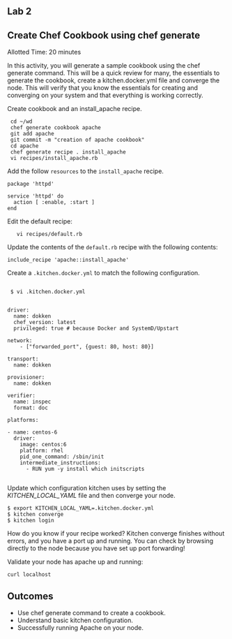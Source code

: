 ## Lab 2
## Create Chef Cookbook using chef generate
Allotted Time: 20 minutes

In this activity, you will generate a sample cookbook using the chef generate command. This will be a quick review for many, the essentials to generate the cookbook, create a kitchen.docker.yml file and converge the node. This will verify that you know the essentials for creating and converging on your system and that everything is working correctly. 

Create cookbook and an install_apache recipe.

```
 cd ~/wd
 chef generate cookbook apache
 git add apache
 git commit -m "creation of apache cookbook"
 cd apache
 chef generate recipe . install_apache
 vi recipes/install_apache.rb

```

Add the follow `resources` to the `install_apache` recipe.

```
package 'httpd'

service 'httpd' do
  action [ :enable, :start ]
end

```


Edit the default recipe:

```
   vi recipes/default.rb
```

Update the contents of the `default.rb` recipe with the following contents:


```
include_recipe 'apache::install_apache'

```

Create a `.kitchen.docker.yml` to match the following configuration. 


```

 $ vi .kitchen.docker.yml


driver:
  name: dokken
  chef_version: latest
  privileged: true # because Docker and SystemD/Upstart

network:
    - ["forwarded_port", {guest: 80, host: 80}]

transport:
  name: dokken

provisioner:
  name: dokken

verifier:
  name: inspec
  format: doc

platforms:

- name: centos-6
  driver:
    image: centos:6
    platform: rhel
    pid_one_command: /sbin/init
    intermediate_instructions:
      - RUN yum -y install which initscripts


```


Update which configuration kitchen uses by setting the *KITCHEN_LOCAL_YAML* file and then converge your node.

```
$ export KITCHEN_LOCAL_YAML=.kitchen.docker.yml
$ kitchen converge 
$ kitchen login
```

How do you know if your recipe worked? Kitchen converge finishes without errors, and you have a port up and running. You can check by browsing directly to the node because you have set up port forwarding!

Validate your node has apache up and running:

```
curl localhost

```

## Outcomes

* Use chef generate command to create a cookbook.
* Understand basic kitchen configuration.
* Successfully running Apache on your node.
